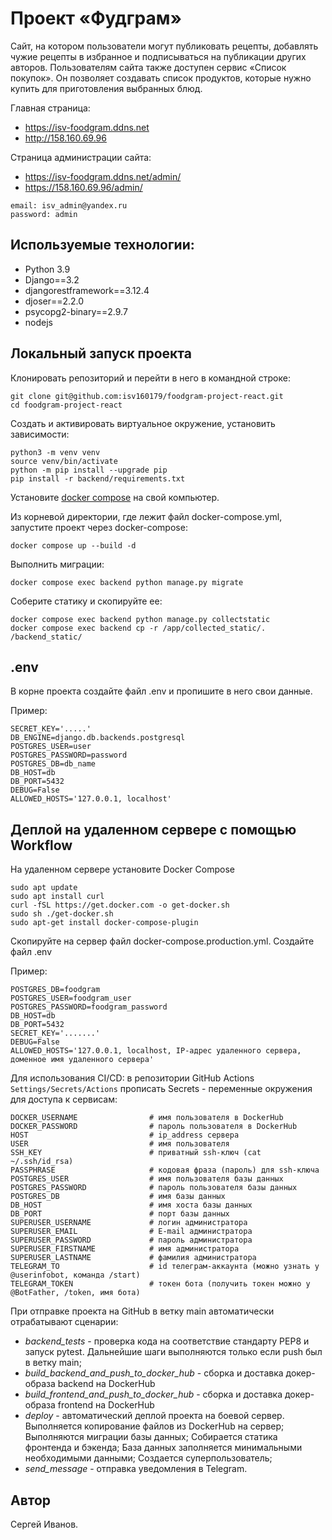 # Проект «Фудграм» 
Сайт, на котором пользователи могут публиковать рецепты, 
добавлять чужие рецепты в избранное и подписываться на 
публикации других авторов. Пользователям сайта также доступен сервис «Список покупок». 
Он позволяет создавать список продуктов, которые нужно купить для приготовления выбранных блюд.

Главная страница:
- https://isv-foodgram.ddns.net
- http://158.160.69.96

Страница администрации сайта:
- https://isv-foodgram.ddns.net/admin/
- https://158.160.69.96/admin/

```
email: isv_admin@yandex.ru
password: admin
```
## Используемые технологии:
- Python 3.9
- Django==3.2
- djangorestframework==3.12.4
- djoser==2.2.0
- psycopg2-binary==2.9.7
- nodejs

## Локальный запуск проекта

Клонировать репозиторий и перейти в него в командной строке:

```
git clone git@github.com:isv160179/foodgram-project-react.git
cd foodgram-project-react
```

Создать и активировать виртуальное окружение, установить зависимости:

```
python3 -m venv venv 
source venv/bin/activate
python -m pip install --upgrade pip
pip install -r backend/requirements.txt
```

Установите [docker compose](https://www.docker.com/) на свой компьютер.

Из корневой директории, где лежит файл docker-compose.yml,
запустите проект через docker-compose:

```
docker compose up --build -d
```

Выполнить миграции:

```
docker compose exec backend python manage.py migrate
```

Соберите статику и скопируйте ее:

```
docker compose exec backend python manage.py collectstatic
docker compose exec backend cp -r /app/collected_static/. /backend_static/
```

## .env

В корне проекта создайте файл .env и пропишите в него свои данные.

Пример:

```
SECRET_KEY='.....'
DB_ENGINE=django.db.backends.postgresql
POSTGRES_USER=user
POSTGRES_PASSWORD=password
POSTGRES_DB=db_name
DB_HOST=db
DB_PORT=5432
DEBUG=False
ALLOWED_HOSTS='127.0.0.1, localhost'
```

## Деплой на удаленном сервере с помощью Workflow

На удаленном сервере установите Docker Compose

```
sudo apt update
sudo apt install curl
curl -fSL https://get.docker.com -o get-docker.sh
sudo sh ./get-docker.sh
sudo apt-get install docker-compose-plugin 

```
Скопируйте на сервер файл docker-compose.production.yml.
Создайте файл .env

Пример:

```
POSTGRES_DB=foodgram
POSTGRES_USER=foodgram_user
POSTGRES_PASSWORD=foodgram_password
DB_HOST=db
DB_PORT=5432
SECRET_KEY='.......'
DEBUG=False
ALLOWED_HOSTS='127.0.0.1, localhost, IP-адрес удаленного сервера, доменное имя удаленного сервера'
```

Для использования CI/CD: в репозитории GitHub Actions `Settings/Secrets/Actions` прописать Secrets - переменные окружения для доступа к сервисам:

```
DOCKER_USERNAME                # имя пользователя в DockerHub
DOCKER_PASSWORD                # пароль пользователя в DockerHub
HOST                           # ip_address сервера
USER                           # имя пользователя
SSH_KEY                        # приватный ssh-ключ (cat ~/.ssh/id_rsa)
PASSPHRASE                     # кодовая фраза (пароль) для ssh-ключа
POSTGRES_USER                  # имя пользователя базы данных
POSTGRES_PASSWORD              # пароль пользователя базы данных
POSTGRES_DB                    # имя базы данных
DB_HOST                        # имя хоста базы данных
DB_PORT                        # порт базы данных
SUPERUSER_USERNAME             # логин администратора
SUPERUSER_EMAIL                # E-mail администратора
SUPERUSER_PASSWORD             # пароль администратора
SUPERUSER_FIRSTNAME            # имя администратора
SUPERUSER_LASTNAME             # фамилия администратора
TELEGRAM_TO                    # id телеграм-аккаунта (можно узнать у @userinfobot, команда /start)
TELEGRAM_TOKEN                 # токен бота (получить токен можно у @BotFather, /token, имя бота)
```

При отправке проекта на GitHub в ветку main автоматически отрабатывают сценарии:

* *backend_tests* - проверка кода на соответствие стандарту PEP8 и запуск pytest. Дальнейшие шаги выполняются только если push был в ветку main;
* *build_backend_and_push_to_docker_hub* - сборка и доставка докер-образа backend на DockerHub
* *build_frontend_and_push_to_docker_hub* - сборка и доставка докер-образа frontend на DockerHub
* *deploy* - автоматический деплой проекта на боевой сервер. Выполняется копирование файлов из DockerHub на сервер; Выполняются миграции базы данных; Собирается статика фронтенда и бэкенда; База данных заполняется минимальными необходимыми данными; Создается суперпользователь;
* *send\_message* - отправка уведомления в Telegram.

## Автор
Сергей Иванов.
